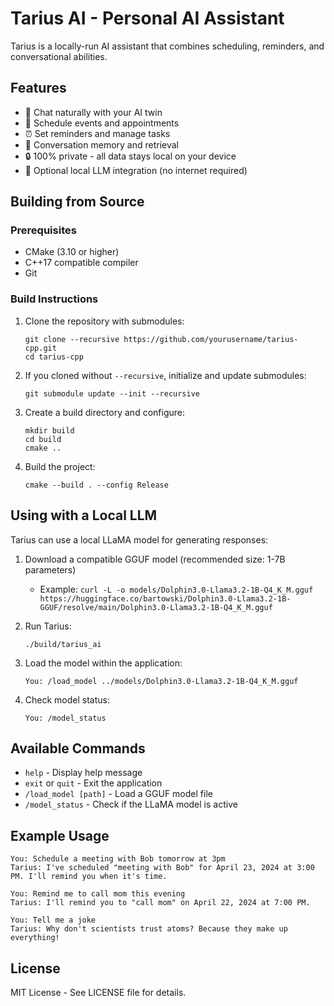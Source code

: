 # Tarius AI - Personal AI Assistant

Tarius is a locally-run AI assistant that combines scheduling, reminders, and conversational abilities.

## Features

- 💬 Chat naturally with your AI twin
- 📅 Schedule events and appointments
- ⏰ Set reminders and manage tasks
- 📝 Conversation memory and retrieval
- 🔒 100% private - all data stays local on your device
- 🤖 Optional local LLM integration (no internet required)

## Building from Source

### Prerequisites

- CMake (3.10 or higher)
- C++17 compatible compiler
- Git

### Build Instructions

1. Clone the repository with submodules:

   ```
   git clone --recursive https://github.com/yourusername/tarius-cpp.git
   cd tarius-cpp
   ```

2. If you cloned without `--recursive`, initialize and update submodules:

   ```
   git submodule update --init --recursive
   ```

3. Create a build directory and configure:

   ```
   mkdir build
   cd build
   cmake ..
   ```

4. Build the project:
   ```
   cmake --build . --config Release
   ```

## Using with a Local LLM

Tarius can use a local LLaMA model for generating responses:

1. Download a compatible GGUF model (recommended size: 1-7B parameters)

   - Example: `curl -L -o models/Dolphin3.0-Llama3.2-1B-Q4_K_M.gguf https://huggingface.co/bartowski/Dolphin3.0-Llama3.2-1B-GGUF/resolve/main/Dolphin3.0-Llama3.2-1B-Q4_K_M.gguf`

2. Run Tarius:

   ```
   ./build/tarius_ai
   ```

3. Load the model within the application:

   ```
   You: /load_model ../models/Dolphin3.0-Llama3.2-1B-Q4_K_M.gguf
   ```

4. Check model status:
   ```
   You: /model_status
   ```

## Available Commands

- `help` - Display help message
- `exit` or `quit` - Exit the application
- `/load_model [path]` - Load a GGUF model file
- `/model_status` - Check if the LLaMA model is active

## Example Usage

```
You: Schedule a meeting with Bob tomorrow at 3pm
Tarius: I've scheduled "meeting with Bob" for April 23, 2024 at 3:00 PM. I'll remind you when it's time.

You: Remind me to call mom this evening
Tarius: I'll remind you to "call mom" on April 22, 2024 at 7:00 PM.

You: Tell me a joke
Tarius: Why don't scientists trust atoms? Because they make up everything!
```

## License

MIT License - See LICENSE file for details.
